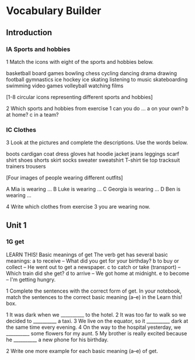 # Vocabulary Builder

## Introduction

### IA Sports and hobbies

1 Match the icons with eight of the sports and hobbies below.

basketball board games bowling chess cycling
dancing drama drawing football gymnastics
ice hockey ice skating listening to music skateboarding
swimming video games volleyball watching films

[1-8 circular icons representing different sports and hobbies]

2 Which sports and hobbies from exercise 1 can you do ...
a on your own?    b at home?    c in a team?

### IC Clothes

3 Look at the pictures and complete the descriptions.
Use the words below.

boots cardigan coat dress gloves hat hoodie
jacket jeans leggings scarf shirt shoes shorts
skirt socks sweater sweatshirt T-shirt tie top
tracksuit trainers trousers

[Four images of people wearing different outfits]

A Mia is wearing ...
B Luke is wearing ...
C Georgia is wearing ...
D Ben is wearing ...

4 Write which clothes from exercise 3 you are wearing now.

## Unit 1

### 1G get

LEARN THIS! Basic meanings of get
The verb get has several basic meanings:
a to receive – What did you get for your birthday?
b to buy or collect – He went out to get a newspaper.
c to catch or take (transport) – Which train did she get?
d to arrive – We got home at midnight.
e to become – I'm getting hungry.

1 Complete the sentences with the correct form of get. In your
notebook, match the sentences to the correct basic meaning
(a–e) in the Learn this! box.

1 It was dark when we __________ to the hotel.
2 It was too far to walk so we decided to __________ a taxi.
3 We live on the equator, so it __________ dark at the same time every evening.
4 On the way to the hospital yesterday, we __________ some flowers for my aunt.
5 My brother is really excited because he __________ a new phone for his birthday.

2 Write one more example for each basic meaning (a–e) of get.